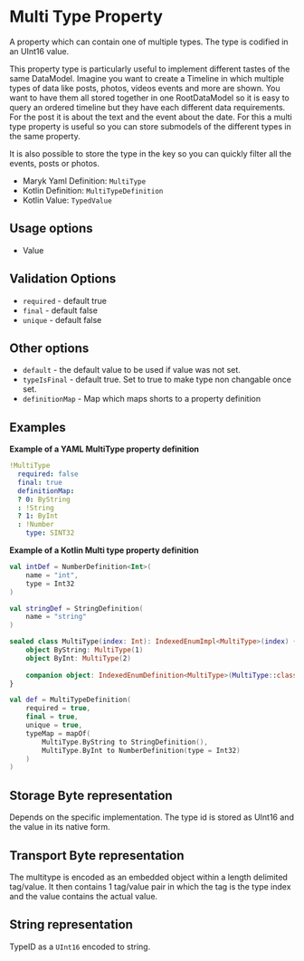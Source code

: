# Multi Type Property
A property which can contain one of multiple types. The type is codified in an UInt16 value.

This property type is particularly useful to implement different tastes of the same DataModel. 
Imagine you want to create a Timeline in which multiple types of data like posts, photos, videos
events and more are shown. You want to have them all stored together in one RootDataModel so it 
is easy to query an ordered timeline but they have each different data requirements. For the post
it is about the text and the event about the date. For this a multi type property is useful so you
can store submodels of the different types in the same property.

It is also possible to store the type in the key so you can quickly filter all the events, posts
or photos. 

- Maryk Yaml Definition: `MultiType`
- Kotlin Definition: `MultiTypeDefinition`
- Kotlin Value: `TypedValue`

## Usage options
- Value

## Validation Options
- `required` - default true
- `final` - default false
- `unique` - default false

## Other options
- `default` - the default value to be used if value was not set.
- `typeIsFinal` - default true. Set to true to make type non changable once set.
- `definitionMap` - Map which maps shorts to a property definition

## Examples

**Example of a YAML MultiType property definition**
```yaml
!MultiType
  required: false
  final: true
  definitionMap:
  ? 0: ByString
  : !String
  ? 1: ByInt
  : !Number
    type: SINT32
```

**Example of a Kotlin Multi type property definition**
```kotlin
val intDef = NumberDefinition<Int>(
    name = "int",
    type = Int32
)

val stringDef = StringDefinition(
    name = "string"
)

sealed class MultiType(index: Int): IndexedEnumImpl<MultiType>(index) {
    object ByString: MultiType(1)
    object ByInt: MultiType(2)
    
    companion object: IndexedEnumDefinition<MultiType>(MultiType::class, { arrayOf(ByString, ByInt) })
}

val def = MultiTypeDefinition(
    required = true,
    final = true,
    unique = true,
    typeMap = mapOf(
        MultiType.ByString to StringDefinition(),
        MultiType.ByInt to NumberDefinition(type = Int32)
    )
)
```

## Storage Byte representation
Depends on the specific implementation. The type id is stored as UInt16 and the value in its
native form.

## Transport Byte representation
The multitype is encoded as an embedded object within a length delimited tag/value. It then 
contains 1 tag/value pair in which the tag is the type index and the value contains the actual value. 

## String representation
TypeID as a `UInt16` encoded to string.
